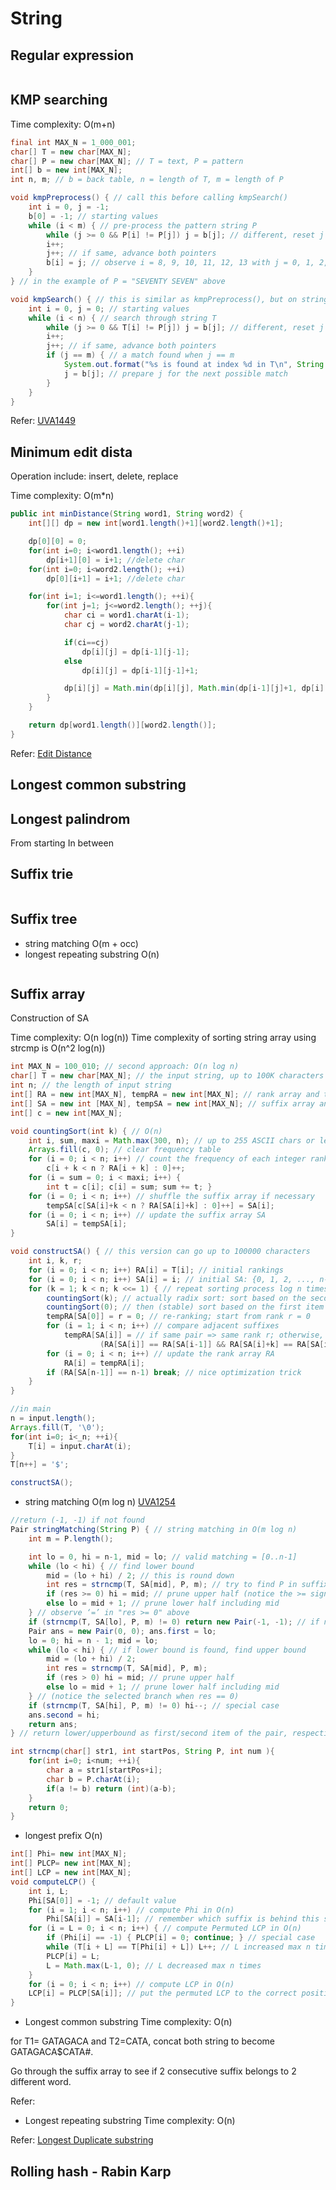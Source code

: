 # String

## Regular expression

```java

```


## KMP searching

Time complexity: O(m+n)

```java
final int MAX_N = 1_000_001;
char[] T = new char[MAX_N];
char[] P = new char[MAX_N]; // T = text, P = pattern
int[] b = new int[MAX_N];
int n, m; // b = back table, n = length of T, m = length of P

void kmpPreprocess() { // call this before calling kmpSearch()
    int i = 0, j = -1;
    b[0] = -1; // starting values
    while (i < m) { // pre-process the pattern string P
        while (j >= 0 && P[i] != P[j]) j = b[j]; // different, reset j using b
        i++;
        j++; // if same, advance both pointers
        b[i] = j; // observe i = 8, 9, 10, 11, 12, 13 with j = 0, 1, 2, 3, 4, 5
    }
} // in the example of P = "SEVENTY SEVEN" above

void kmpSearch() { // this is similar as kmpPreprocess(), but on string T
    int i = 0, j = 0; // starting values
    while (i < n) { // search through string T
        while (j >= 0 && T[i] != P[j]) j = b[j]; // different, reset j using b
        i++;
        j++; // if same, advance both pointers
        if (j == m) { // a match found when j == m
            System.out.format("%s is found at index %d in T\n", String.valueOf(P, 0, m), i - j);
            j = b[j]; // prepare j for the next possible match
        }
    }
}
```

Refer: [UVA1449](https://github.com/ymlai87416/algorithm_practice/blob/e1081a55e42fbde08c0514e60008d96770942531/java/src/main/java/StringProcessing/StringMatchingStandard/UVA1449.java)

## Minimum edit dista

Operation include: insert, delete, replace

Time complexity: O(m*n)

```java
public int minDistance(String word1, String word2) {
    int[][] dp = new int[word1.length()+1][word2.length()+1];

    dp[0][0] = 0;
    for(int i=0; i<word1.length(); ++i)
        dp[i+1][0] = i+1; //delete char
    for(int i=0; i<word2.length(); ++i)
        dp[0][i+1] = i+1; //delete char

    for(int i=1; i<=word1.length(); ++i){
        for(int j=1; j<=word2.length(); ++j){
            char ci = word1.charAt(i-1);
            char cj = word2.charAt(j-1);

            if(ci==cj)
                dp[i][j] = dp[i-1][j-1];
            else
                dp[i][j] = dp[i-1][j-1]+1;

            dp[i][j] = Math.min(dp[i][j], Math.min(dp[i-1][j]+1, dp[i][j-1]+1));
        }
    }

    return dp[word1.length()][word2.length()];
}
```

Refer: [Edit Distance](https://leetcode.com/submissions/detail/234447813/)

## Longest common substring

## Longest palindrom

From starting
In between

## Suffix trie

```java

```

## Suffix tree
- string matching O(m + occ)
- longest repeating substring O(n)
```java

```

## Suffix array

Construction of SA

Time complexity: O(n log(n))
Time complexity of sorting string array using strcmp is O(n^2 log(n))

```java
int MAX_N = 100_010; // second approach: O(n log n)
char[] T = new char[MAX_N]; // the input string, up to 100K characters
int n; // the length of input string
int[] RA = new int[MAX_N], tempRA = new int[MAX_N]; // rank array and temporary rank array
int[] SA = new int [MAX_N], tempSA = new int[MAX_N]; // suffix array and temporary suffix array
int[] c = new int[MAX_N];

void countingSort(int k) { // O(n)
    int i, sum, maxi = Math.max(300, n); // up to 255 ASCII chars or length of n
    Arrays.fill(c, 0); // clear frequency table
    for (i = 0; i < n; i++) // count the frequency of each integer rank
        c[i + k < n ? RA[i + k] : 0]++;
    for (i = sum = 0; i < maxi; i++) {
        int t = c[i]; c[i] = sum; sum += t; }
    for (i = 0; i < n; i++) // shuffle the suffix array if necessary
        tempSA[c[SA[i]+k < n ? RA[SA[i]+k] : 0]++] = SA[i];
    for (i = 0; i < n; i++) // update the suffix array SA
        SA[i] = tempSA[i];
}

void constructSA() { // this version can go up to 100000 characters
    int i, k, r;
    for (i = 0; i < n; i++) RA[i] = T[i]; // initial rankings
    for (i = 0; i < n; i++) SA[i] = i; // initial SA: {0, 1, 2, ..., n-1}
    for (k = 1; k < n; k <<= 1) { // repeat sorting process log n times
        countingSort(k); // actually radix sort: sort based on the second item
        countingSort(0); // then (stable) sort based on the first item
        tempRA[SA[0]] = r = 0; // re-ranking; start from rank r = 0
        for (i = 1; i < n; i++) // compare adjacent suffixes
            tempRA[SA[i]] = // if same pair => same rank r; otherwise, increase r
                    (RA[SA[i]] == RA[SA[i-1]] && RA[SA[i]+k] == RA[SA[i-1]+k]) ? r : ++r;
        for (i = 0; i < n; i++) // update the rank array RA
            RA[i] = tempRA[i];
        if (RA[SA[n-1]] == n-1) break; // nice optimization trick
    }
}

//in main
n = input.length();
Arrays.fill(T, '\0');
for(int i=0; i<_n; ++i){
    T[i] = input.charAt(i);
}
T[n++] = '$';

constructSA();
```

- string matching O(m log n) [UVA1254](https://github.com/ymlai87416/algorithm_practice/blob/e8b0de3670b3a19f3b5f7b98491c5e7ea0dbd31f/java/src/main/java/StringProcessing/SuffixArray/UVA1254.java)

```java
//return (-1, -1) if not found
Pair stringMatching(String P) { // string matching in O(m log n)
    int m = P.length();

    int lo = 0, hi = n-1, mid = lo; // valid matching = [0..n-1]
    while (lo < hi) { // find lower bound
        mid = (lo + hi) / 2; // this is round down
        int res = strncmp(T, SA[mid], P, m); // try to find P in suffix ’mid’
        if (res >= 0) hi = mid; // prune upper half (notice the >= sign)
        else lo = mid + 1; // prune lower half including mid
    } // observe ‘=’ in "res >= 0" above
    if (strncmp(T, SA[lo], P, m) != 0) return new Pair(-1, -1); // if not found
    Pair ans = new Pair(0, 0); ans.first = lo;
    lo = 0; hi = n - 1; mid = lo;
    while (lo < hi) { // if lower bound is found, find upper bound
        mid = (lo + hi) / 2;
        int res = strncmp(T, SA[mid], P, m);
        if (res > 0) hi = mid; // prune upper half
        else lo = mid + 1; // prune lower half including mid
    } // (notice the selected branch when res == 0)
    if (strncmp(T, SA[hi], P, m) != 0) hi--; // special case
    ans.second = hi;
    return ans;
} // return lower/upperbound as first/second item of the pair, respectively

int strncmp(char[] str1, int startPos, String P, int num ){
    for(int i=0; i<num; ++i){
        char a = str1[startPos+i];
        char b = P.charAt(i);
        if(a != b) return (int)(a-b);
    }
    return 0;
}
```

- longest prefix O(n)
```java
int[] Phi= new int[MAX_N];
int[] PLCP= new int[MAX_N];
int[] LCP = new int[MAX_N];
void computeLCP() {
    int i, L;
    Phi[SA[0]] = -1; // default value
    for (i = 1; i < n; i++) // compute Phi in O(n)
        Phi[SA[i]] = SA[i-1]; // remember which suffix is behind this suffix
    for (i = L = 0; i < n; i++) { // compute Permuted LCP in O(n)
        if (Phi[i] == -1) { PLCP[i] = 0; continue; } // special case
        while (T[i + L] == T[Phi[i] + L]) L++; // L increased max n times
        PLCP[i] = L;
        L = Math.max(L-1, 0); // L decreased max n times
    }
    for (i = 0; i < n; i++) // compute LCP in O(n)
    LCP[i] = PLCP[SA[i]]; // put the permuted LCP to the correct position
}
```

- Longest common substring
Time complexity: O(n)

for T1= GATAGACA and T2=CATA, concat both string to become GATAGACA$CATA#.

Go through the suffix array to see if 2 consecutive suffix belongs to 2 different word.


Refer: []()

- Longest repeating substring 
Time complexity: O(n) 

Refer: [Longest Duplicate substring](https://leetcode.com/submissions/detail/689901108/)



## Rolling hash - Rabin Karp

```java

```